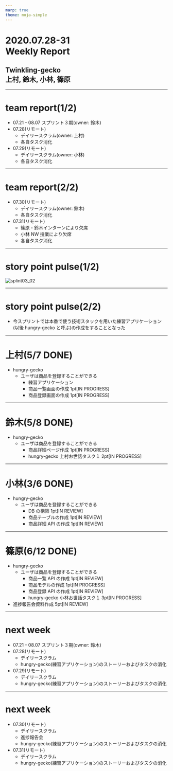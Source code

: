 ```yaml
---
marp: true
theme: moja-simple
---
```


<!--- _class: cover -->

# 2020.07.28-31<br/>Weekly Report

## Twinkling-gecko<br/>上村, 鈴木, 小林, 篠原

---

# team report(1/2)

- 07.21 - 08.07 スプリント３期(owner: 鈴木)
- 07.28(リモート)
  - デイリースクラム(owner: 上村)
  - 各自タスク消化
- 07.29(リモート)
  - デイリースクラム(owner: 小林)
  - 各自タスク消化

---

# team report(2/2)

- 07.30(リモート)
  - デイリースクラム(owner: 鈴木)
  - 各自タスク消化
- 07.31(リモート)
  - 篠原・鈴木インターンにより欠席
  - 小林 NW 授業により欠席
  - 各自タスク消化

---

# story point pulse(1/2)

![splint03_02](https://user-images.githubusercontent.com/43057959/89057452-a41bda80-d398-11ea-80b7-c9734dbfe80a.png)

---

# story point pulse(2/2)

- 今スプリントでは本番で使う技術スタックを用いた練習アプリケーション(以後 hungry-gecko と呼ぶ)の作成をすることとなった

---

# 上村(5/7 DONE)

- hungry-gecko
  - ユーザは商品を登録することができる
    - 練習アプリケーション
    - 商品一覧画面の作成 1pt[IN PROGRESS]
    - 商品登録画面の作成 1pt[IN PROGRESS]

---

# 鈴木(5/8 DONE)

- hungry-gecko
  - ユーザは商品を登録することができる
    - 商品詳細ページ作成 1pt[IN PROGRESS]
    - hungry-gecko 上村お世話タスク１ 2pt[IN PROGRESS]

---

# 小林(3/6 DONE)

- hungry-gecko
  - ユーザは商品を登録することができる
    - DB の構築 1pt[IN REVIEW]
    - 商品テーブルの作成 1pt[IN REVIEW]
    - 商品詳細 API の作成 1pt[IN REVIEW]

---

# 篠原(6/12 DONE)

- hungry-gecko
  - ユーザは商品を登録することができる
    - 商品一覧 API の作成 1pt[IN REVIEW]
    - 商品モデルの作成 1pt[IN PROGRESS]
    - 商品登録 API の作成 1pt[IN REVIEW]
    - hungry-gecko 小林お世話タスク１ 3pt[IN PROGRESS]
- 進捗報告会資料作成 5pt[IN REVIEW]

---

# next week

- 07.21 - 08.07 スプリント３期(owner: 鈴木)
- 07.28(リモート)
  - デイリースクラム
  - hungry-gecko(練習アプリケーション)のストーリーおよびタスクの消化
- 07.29(リモート)
  - デイリースクラム
  - hungry-gecko(練習アプリケーション)のストーリーおよびタスクの消化

---

# next week

- 07.30(リモート)
  - デイリースクラム
  - 進捗報告会
  - hungry-gecko(練習アプリケーション)のストーリーおよびタスクの消化
- 07.31(リモート)
  - デイリースクラム
  - hungry-gecko(練習アプリケーション)のストーリーおよびタスクの消化
